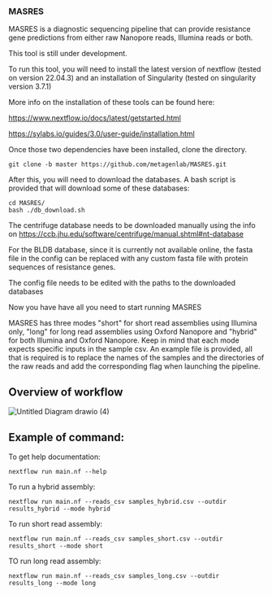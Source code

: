 
### MASRES

MASRES is a diagnostic sequencing pipeline that can provide resistance gene predictions from either raw Nanopore reads, Illumina reads or both.

This tool is still under development.

To run this tool, you will need to install the latest version of nextflow (tested on version 22.04.3) and an installation of Singularity (tested on singularity version 3.7.1)

More info on the installation of these tools can be found here:

https://www.nextflow.io/docs/latest/getstarted.html

https://sylabs.io/guides/3.0/user-guide/installation.html

Once those two dependencies have been installed, clone the directory. 

```
git clone -b master https://github.com/metagenlab/MASRES.git

```

After this, you will need to download the databases. A bash script is provided that will download some of these databases:

```
cd MASRES/
bash ./db_download.sh
```
The centrifuge database needs to be downloaded manually using the info on https://ccb.jhu.edu/software/centrifuge/manual.shtml#nt-database

For the BLDB database, since it is currently not available online, the fasta file in the config can be replaced with any custom fasta file with protein sequences of resistance genes.

The config file needs to be edited with the paths to the downloaded databases

Now you have have all you need to start running MASRES

MASRES has three modes "short" for short read assemblies using Illumina only, "long" for long read assemblies using Oxford Nanopore and
"hybrid" for both Illumina and Oxford Nanopore. Keep in mind that each mode expects specific inputs in the sample csv. An example file is provided, all that is required is to replace the names of the samples and the directories of the raw reads and add the corresponding flag when launching the pipeline.

## Overview of workflow
![Untitled Diagram drawio (4)](https://user-images.githubusercontent.com/70012389/212329086-aad5f0bd-b62c-4b0e-8122-1e8115d708c0.png)


## Example of command:

To get help documentation:

```
nextflow run main.nf --help
```

To run a hybrid assembly:

```
nextflow run main.nf --reads_csv samples_hybrid.csv --outdir results_hybrid --mode hybrid
```

To run short read assembly:

```
nextflow run main.nf --reads_csv samples_short.csv --outdir results_short --mode short
```
TO run long read assembly:

```
nextflow run main.nf --reads_csv samples_long.csv --outdir results_long --mode long
```
